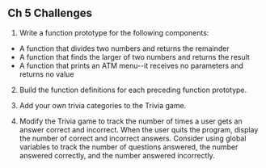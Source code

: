 ## Ch 5 Challenges
1.  Write a function prototype for the following components:

* A function that divides two numbers and returns the remainder
* A function that finds the larger of two numbers and returns the result
* A function that prints an ATM menu--it receives no parameters and returns no value

2.  Build the function definitions for each preceding function prototype.

3.  Add your own trivia categories to the Trivia game.

4. Modify the Trivia game to track the number of times a user gets an answer correct
and incorrect. When the user quits the program, display the number of correct and 
incorrect answers. Consider using global variables to track the number of questions
answered, the number answered correctly, and the number answered incorrectly.
